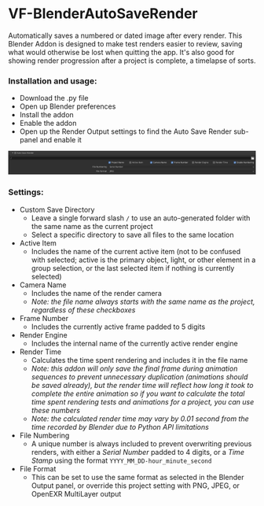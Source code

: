 # VF-BlenderAutoSaveRender
Automatically saves a numbered or dated image after every render. This Blender Addon is designed to make test renders easier to review, saving what would otherwise be lost when quitting the app. It's also good for showing render progression after a project is complete, a timelapse of sorts.

### Installation and usage:
- Download the .py file
- Open up Blender preferences
- Install the addon
- Enable the addon
- Open up the Render Output settings to find the Auto Save Render sub-panel and enable it

![screenshot of the Blender render output user interface with the addon installed](images/screenshot.jpg)

### Settings:
- Custom Save Directory
  - Leave a single forward slash `/` to use an auto-generated folder with the same name as the current project
  - Select a specific directory to save all files to the same location
- Active Item
  - Includes the name of the current active item (not to be confused with selected; active is the primary object, light, or other element in a group selection, or the last selected item if nothing is currently selected)
- Camera Name
  - Includes the name of the render camera
  - _Note: the file name always starts with the same name as the project, regardless of these checkboxes_
- Frame Number
  - Includes the currently active frame padded to 5 digits
- Render Engine
  - Includes the internal name of the currently active render engine
- Render Time
  - Calculates the time spent rendering and includes it in the file name
  - _Note: this addon will only save the final frame during animation sequences to prevent unnecessary duplication (animations should be saved already), but the render time will reflect how long it took to complete the entire animation so if you want to calculate the total time spent rendering tests and animations for a project, you can use these numbers_
  - _Note: the calculated render time may vary by 0.01 second from the time recorded by Blender due to Python API limitations_
- File Numbering
  - A unique number is always included to prevent overwriting previous renders, with either a _Serial Number_ padded to 4 digits, or a _Time Stamp_ using the format `YYYY_MM_DD-hour_minute_second`
- File Format
  - This can be set to use the same format as selected in the Blender Output panel, or override this project setting with PNG, JPEG, or OpenEXR MultiLayer output
